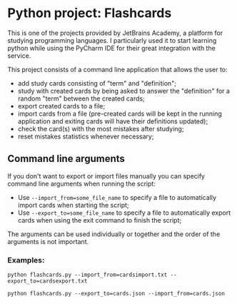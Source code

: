 # Python project: Flashcards

This is one of the projects provided by JetBrains Academy, a platform for studying programming languages.
I particularly used it to start learning python while using the PyCharm IDE for their great integration with the service.

This project consists of a command line application that allows the user to:

- add study cards consisting of "term" and "definition";
- study with created cards by being asked to answer the "definition" for a random "term" between the created cards;
- export created cards to a file;
- import cards from a file (pre-created cards will be kept in the running application and exiting cards will have their definitions updated);
- check the card(s) with the most mistakes after studying;
- reset mistakes statistics whenever necessary;

## Command line arguments

If you don't want to export or import files manually you can specify command line arguments when running the script:

- Use `--import_from=some_file_name` to specify a file to automatically import cards when starting the script;
- Use `--export_to=some_file_name` to specify a file to automatically export cards when using the exit command to finish the script;

The arguments can be used individually or together and the order of the arguments is not important.

### Examples:

```
python flashcards.py --import_from=cardsimport.txt --export_to=cardsexport.txt
```

```
python flashcards.py --export_to=cards.json --import_from=cards.json
```
